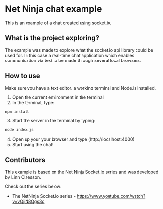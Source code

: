 # Net Ninja chat example

This is an example of a chat created using socket.io.

## What is the project exploring?

The example was made to explore what the socket.io api library could be used for. In this case a real-time chat application which enables communication via text to be made through several local browsers.

## How to use

Make sure you have a text editor, a working terminal and Node.js installed.

1. Open the current environment in the terminal
2. In the terminal, type:

```bash
npm install
```

3. Start the server in the terminal by typing:

```bash
node index.js
```

4. Open up your your browser and type (http://localhost:4000)
5. Start using the chat!

## Contributors

This example is based on the Net Ninja Socket.io series and was developed by Linn Claesson.

Check out the series below:

-   The NetNinja Socket.io series - https://www.youtube.com/watch?v=vQjiN8Qgs3c
